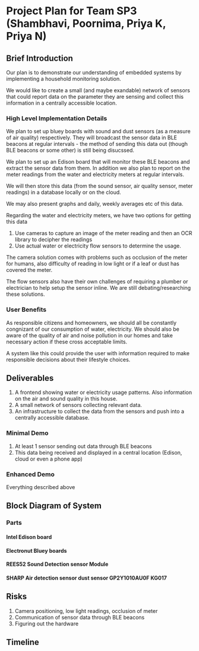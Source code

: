 # Project Plan for Team SP3 (Shambhavi, Poornima, Priya K, Priya N)

## Brief Introduction

Our plan is to demonstrate our understanding of embedded systems by implementing a household monitoring solution. 

We would like to create a small (and maybe exandable) network of sensors that could report data on the parameter they are sensing and collect this information in a centrally accessible location. 

### High Level Implementation Details

We plan to set up bluey boards with sound and dust sensors (as a measure of air quality) respectively. They will broadcast the sensor data in BLE beacons at regular intervals - the method of sending this data out (though BLE beacons or some other) is still being disucssed.

We plan to set up an Edison board that will monitor these BLE beacons and extract the sensor data from them. In addition we also plan to report on the meter readings from the water and electricity meters at regular intervals. 

We will then store this data (from the sound sensor, air quality sensor, meter readings) in a database locally or on the cloud.

We may also present graphs and daily, weekly averages etc of this data.

Regarding the water and electricity meters, we have two options for getting this data
1. Use cameras to capture an image of the meter reading and then an OCR library to decipher the readings
2. Use actual water or electricity flow sensors to determine the usage.

The camera solution comes with problems such as occlusion of the meter for humans, also difficulty of reading in low light or if a leaf or dust has covered the meter.

The flow sensors also have their own challenges of requiring a plumber or electrician to help setup the sensor inline. We are still debating/researching these solutions.


### User Benefits
As responsible citizens and homeowners, we should all be constantly congnizant of our consumption of water, electricity. We should also be aware of the quality of air and noise pollution in our homes and take necessary action if these cross acceptable limits.

A system like this could provide the user with information required to make responsible decisions about their lifestyle choices.

## Deliverables
1. A frontend showing water or electricity usage patterns. Also information on the air and sound quality in this house.
2. A small network of sensors collecting relevant data.
3. An infrastructure to collect the data from the sensors and push into a centrally accessible database.

### Minimal Demo
1. At least 1 sensor sending out data through BLE beacons
2. This data being received and displayed in a central location (Edison, cloud or even a phone app)

### Enhanced Demo
Everything described above

## Block Diagram of System
### Parts
#### Intel Edison board
#### Electronut Bluey boards
#### REES52 Sound Detection sensor Module
#### SHARP Air detection sensor dust sensor GP2Y1010AU0F KG017
## Risks
1. Camera positioning, low light readings, occlusion of meter
2. Communication of sensor data through BLE beacons 
3. Figuring out the hardware

## Timeline
